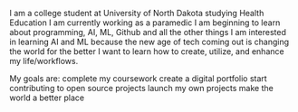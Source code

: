 I am a college student at University of North Dakota studying Health Education
I am currently working as a paramedic
I am beginning to learn about programming, AI, ML, Github and all the other things
I am interested in learning AI and ML because the new age of tech coming out is changing the world for the better
I want to learn how to create, utilize, and enhance my life/workflows. 


My goals are:
complete my coursework
create a digital portfolio
start contributing to open source projects
launch my own projects
make the world a better place
